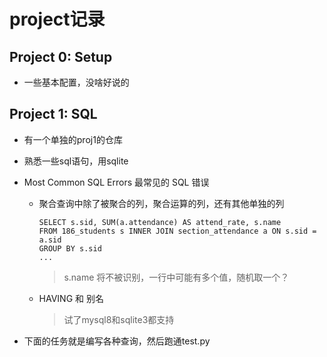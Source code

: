 # project记录
## Project 0: Setup
* 一些基本配置，没啥好说的

## Project 1: SQL
* 有一个单独的proj1的仓库
* 熟悉一些sql语句，用sqlite
* Most Common SQL Errors 最常见的 SQL 错误

  * 聚合查询中除了被聚合的列，聚合运算的列，还有其他单独的列
  
    ```sqlite
    SELECT s.sid, SUM(a.attendance) AS attend_rate, s.name
    FROM 186_students s INNER JOIN section_attendance a ON s.sid = a.sid
    GROUP BY s.sid
    ...
    ```
    > s.name 将不被识别，一行中可能有多个值，随机取一个？
  
  * HAVING 和 别名
    > 试了mysql8和sqlite3都支持
    
* 下面的任务就是编写各种查询，然后跑通test.py